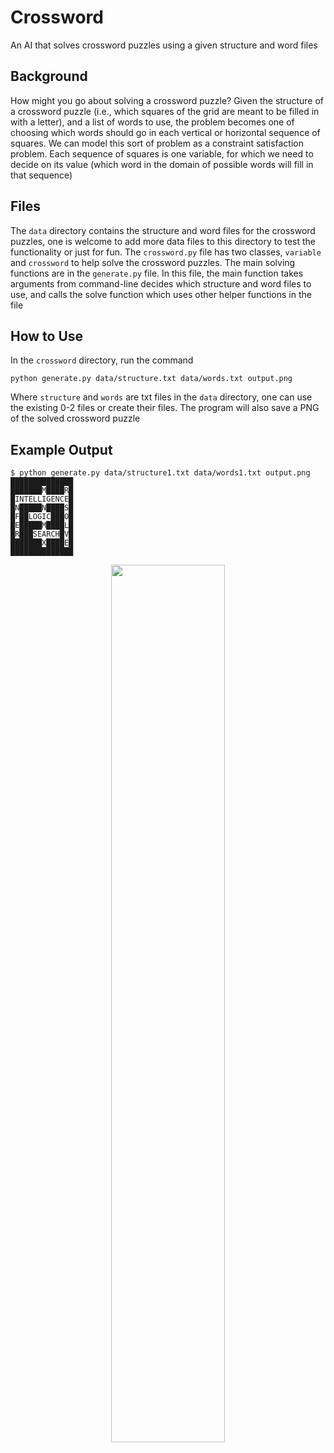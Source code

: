 # Crossword

An AI that solves crossword puzzles using a given structure and word files

## Background

How might you go about solving a crossword puzzle? Given the structure of a crossword puzzle (i.e., which squares of the grid are meant to be filled in with a letter), and a list of words to use, the problem becomes one of choosing which words should go in each vertical or horizontal sequence of squares. We can model this sort of problem as a constraint satisfaction problem. Each sequence of squares is one variable, for which we need to decide on its value (which word in the domain of possible words will fill in that sequence)

## Files

The `data` directory contains the structure and word files for the crossword puzzles, one is welcome to add more data files to this directory to test the functionality or just for fun. The `crossword.py` file has two classes, `variable` and `crossword` to help solve the crossword puzzles. The main solving functions are in the `generate.py` file. In this file, the main function takes arguments from command-line decides which structure and word files to use, and calls the solve function which uses other helper functions in the file

## How to Use

In the `crossword` directory, run the command

`python generate.py data/structure.txt data/words.txt output.png`

Where `structure` and `words` are txt files in the `data` directory, one can use the existing 0-2 files or create their files. The program will also save a PNG of the solved crossword puzzle

## Example Output

```shell
$ python generate.py data/structure1.txt data/words1.txt output.png
██████████████
███████M████R█
█INTELLIGENCE█
█N█████N████S█
█F██LOGIC███O█
█E█████M████L█
█R███SEARCH█V█
███████X████E█
██████████████
```

<p align="center">
<img src="https://user-images.githubusercontent.com/99038613/176724983-d23252a0-73cc-41b1-981e-0a2575e66327.jpg" width="60%" height="60%">
</p>

